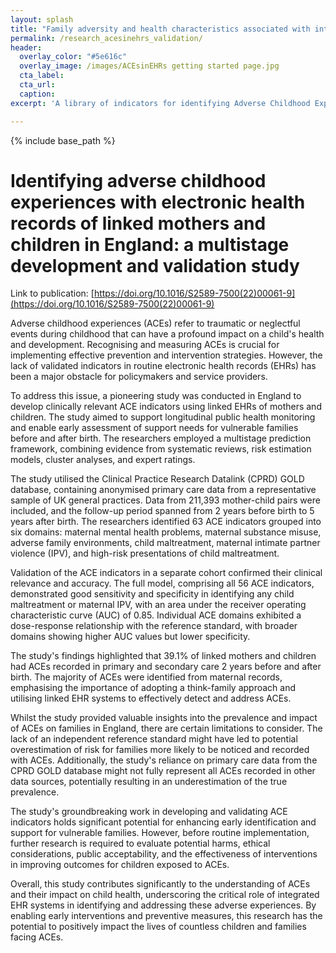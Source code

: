 ```yaml
---
layout: splash
title: "Family adversity and health characteristics associated with intimate partner violence in children and parents"
permalink: /research_acesinehrs_validation/
header:
  overlay_color: "#5e616c"
  overlay_image: /images/ACEsinEHRs getting started page.jpg
  cta_label: 
  cta_url: 
  caption:
excerpt: 'A library of indicators for identifying Adverse Childhood Experiences (ACEs) in Electronic Health Records (EHRs) <br /> <small><a href="https://www.thelancet.com/journals/lanpub/article/PIIS2468-2667(23)00119-6/fulltext">New study out in Lancet Public Health!</a></small><br /><br /> {::nomarkdown}<iframe style="display: inline-block;" src=" " frameborder="0" scrolling="0" width="160px" height="30px"></iframe> <iframe style="display: inline-block;" src="" frameborder="0" scrolling="0" width="158px" height="30px"></iframe>{:/nomarkdown}'

---
```


{% include base_path %}

# Identifying adverse childhood experiences with electronic health records of linked mothers and children in England: a multistage development and validation study

Link to publication: [https://doi.org/10.1016/S2589-7500(22)00061-9](https://doi.org/10.1016/S2589-7500(22)00061-9)

Adverse childhood experiences (ACEs) refer to traumatic or neglectful events during childhood that can have a profound impact on a child's health and development. Recognising and measuring ACEs is crucial for implementing effective prevention and intervention strategies. However, the lack of validated indicators in routine electronic health records (EHRs) has been a major obstacle for policymakers and service providers.

To address this issue, a pioneering study was conducted in England to develop clinically relevant ACE indicators using linked EHRs of mothers and children. The study aimed to support longitudinal public health monitoring and enable early assessment of support needs for vulnerable families before and after birth. The researchers employed a multistage prediction framework, combining evidence from systematic reviews, risk estimation models, cluster analyses, and expert ratings.

The study utilised the Clinical Practice Research Datalink (CPRD) GOLD database, containing anonymised primary care data from a representative sample of UK general practices. Data from 211,393 mother-child pairs were included, and the follow-up period spanned from 2 years before birth to 5 years after birth. The researchers identified 63 ACE indicators grouped into six domains: maternal mental health problems, maternal substance misuse, adverse family environments, child maltreatment, maternal intimate partner violence (IPV), and high-risk presentations of child maltreatment.

Validation of the ACE indicators in a separate cohort confirmed their clinical relevance and accuracy. The full model, comprising all 56 ACE indicators, demonstrated good sensitivity and specificity in identifying any child maltreatment or maternal IPV, with an area under the receiver operating characteristic curve (AUC) of 0.85. Individual ACE domains exhibited a dose-response relationship with the reference standard, with broader domains showing higher AUC values but lower specificity.

The study's findings highlighted that 39.1% of linked mothers and children had ACEs recorded in primary and secondary care 2 years before and after birth. The majority of ACEs were identified from maternal records, emphasising the importance of adopting a think-family approach and utilising linked EHR systems to effectively detect and address ACEs.

Whilst the study provided valuable insights into the prevalence and impact of ACEs on families in England, there are certain limitations to consider. The lack of an independent reference standard might have led to potential overestimation of risk for families more likely to be noticed and recorded with ACEs. Additionally, the study's reliance on primary care data from the CPRD GOLD database might not fully represent all ACEs recorded in other data sources, potentially resulting in an underestimation of the true prevalence.

The study's groundbreaking work in developing and validating ACE indicators holds significant potential for enhancing early identification and support for vulnerable families. However, before routine implementation, further research is required to evaluate potential harms, ethical considerations, public acceptability, and the effectiveness of interventions in improving outcomes for children exposed to ACEs.

Overall, this study contributes significantly to the understanding of ACEs and their impact on child health, underscoring the critical role of integrated EHR systems in identifying and addressing these adverse experiences. By enabling early interventions and preventive measures, this research has the potential to positively impact the lives of countless children and families facing ACEs.
